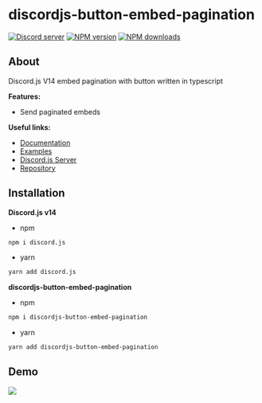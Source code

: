 # discordjs-button-embed-pagination

<p>
	<a href="https://discord.gg/5DRwubYxmj"><img src="https://img.shields.io/discord/658881908733771816?color=5865F2&logo=discord&logoColor=white" alt="Discord server" /></a>
		<a href="https://www.npmjs.com/package/discordjs-button-embed-pagination"><img src="https://img.shields.io/npm/v/discordjs-button-embed-pagination.svg?maxAge=3600" alt="NPM version" /></a>
	<a href="https://www.npmjs.com/package/discordjs-button-embed-pagination"><img src="https://img.shields.io/npm/dt/discordjs-button-embed-pagination.svg?maxAge=3600" alt="NPM downloads" /></a>
</p>

## About

Discord.js V14 embed pagination with button written in typescript

**Features:**

-   Send paginated embeds

**Useful links:**

-   [Documentation](https://crza5.github.io/discordjs-button-embed-pagination/)
-   [Examples](https://github.com/CRZA5/discordjs-button-embed-pagination/tree/master/examples)
-   [Discord.js Server](https://discord.gg/djs)
-   [Repository](https://github.com/CRZA5/discordjs-button-embed-pagination)

## Installation

**Discord.js v14**

-   npm

```bash
npm i discord.js
```

-   yarn

```bash
yarn add discord.js
```

**discordjs-button-embed-pagination**

-   npm

```bash
npm i discordjs-button-embed-pagination
```

-   yarn

```bash
yarn add discordjs-button-embed-pagination
```

## Demo

![](examples/example.png)
